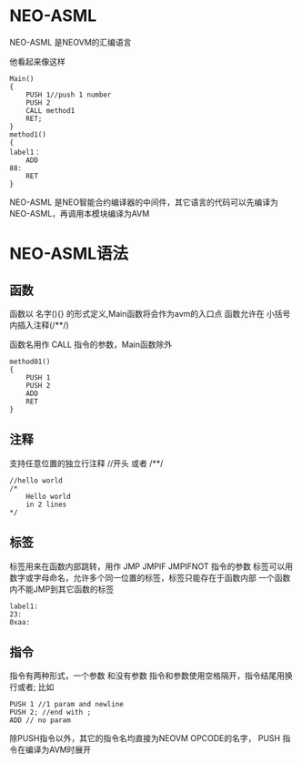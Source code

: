 # NEO-ASML

NEO-ASML 是NEOVM的汇编语言

他看起来像这样

```
Main()
{
    PUSH 1//push 1 number
    PUSH 2
    CALL method1
    RET;
}
method1()
{
label1：
    ADD
88:
    RET
}
```

NEO-ASML 是NEO智能合约编译器的中间件，其它语言的代码可以先编译为NEO-ASML，再调用本模块编译为AVM

# NEO-ASML语法

## 函数

函数以 名字(){} 的形式定义,Main函数将会作为avm的入口点
函数允许在 小括号内插入注释(/**/)

函数名用作 CALL 指令的参数，Main函数除外
```
method01()
{
    PUSH 1
    PUSH 2
    ADD
    RET
}

```

## 注释

支持任意位置的独立行注释 //开头 或者 /**/
```
//hello world
/*
    Hello world
    in 2 lines
*/
```

## 标签

标签用来在函数内部跳转，用作 JMP JMPIF JMPIFNOT 指令的参数
标签可以用数字或字母命名，允许多个同一位置的标签，标签只能存在于函数内部
一个函数内不能JMP到其它函数的标签
```
label1:
23:
0xaa:
```

## 指令

指令有两种形式，一个参数 和没有参数
指令和参数使用空格隔开，指令结尾用换行或者;
比如

```
PUSH 1 //1 param and newline
PUSH 2; //end with ;
ADD // no param
```
除PUSH指令以外，其它的指令名均直接为NEOVM OPCODE的名字，
PUSH 指令在编译为AVM时展开
